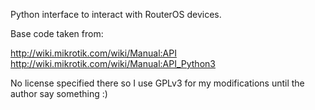 Python interface to interact with RouterOS devices.

Base code taken from:

http://wiki.mikrotik.com/wiki/Manual:API
http://wiki.mikrotik.com/wiki/Manual:API_Python3

No license specified there so I use GPLv3 for my modifications until the 
author say something :)

